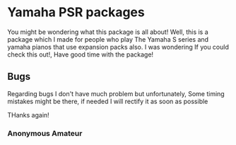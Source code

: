 <h1> Yamaha PSR packages</h1>
<p> You might be wondering what this package is all about! Well, this is a package which I made for people who play The Yamaha S series and yamaha pianos that use expansion packs also. I was wondering If you could check this out!, Have good time with the package! </p>
<h2> Bugs </h2>
<p> Regarding bugs I don't have much problem but unfortunately, Some timing mistakes might be there, if needed I will rectify it as soon as possible</p>
<p> THanks again! </p>

<h3> Anonymous Amateur </h3>
